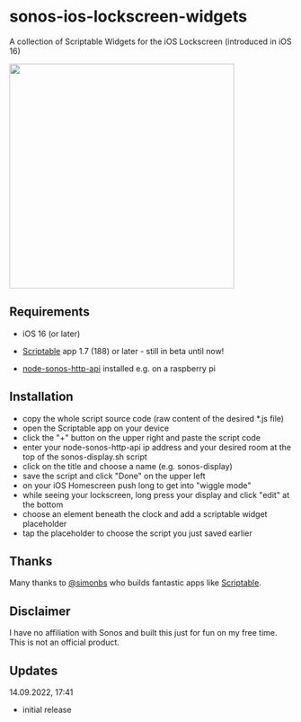 # sonos-ios-lockscreen-widgets
A collection of Scriptable Widgets for the iOS Lockscreen (introduced in iOS 16)


<img src="https://user-images.githubusercontent.com/9810829/190201505-2b73f30a-7b32-4e38-9152-2d705bdf8daa.jpg" width="400"/>

## Requirements

- iOS 16 (or later)
- [Scriptable](https://apps.apple.com/us/app/scriptable/id1405459188) app 1.7 (188) or later - still in beta until now!

- [node-sonos-http-api](https://github.com/jishi/node-sonos-http-api) installed e.g. on a raspberry pi

## Installation
- copy the whole script source code (raw content of the desired *.js file)
- open the Scriptable app on your device
- click the "+" button on the upper right and paste the script code
- enter your node-sonos-http-api ip address and your desired room at the top of the sonos-display.sh script
- click on the title and choose a name (e.g. sonos-display)
- save the script and click "Done" on the upper left
- on your iOS Homescreen push long to get into "wiggle mode"
- while seeing your lockscreen, long press your display and click "edit" at the bottom 
- choose an element beneath the clock and add a scriptable widget placeholder
- tap the placeholder to choose the script you just saved earlier

## Thanks
Many thanks to [@simonbs](https://twitter.com/simonbs) who builds fantastic apps like [Scriptable](https://scriptable.app).

## Disclaimer
I have no affiliation with Sonos and built this just for fun on my free time. This is not an official product.

## Updates
14.09.2022, 17:41
- initial release
